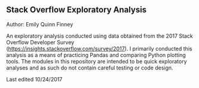 ## Stack Overflow Exploratory Analysis
Author: Emily Quinn Finney

An exploratory analysis conducted using data obtained from the 2017 Stack 
Overflow Developer Survey (https://insights.stackoverflow.com/survey/2017).
I primarily conducted this analysis as a means of practicing Pandas and
comparing Python plotting tools. The modules in this repository are intended 
to be quick exploratory analyses and as such do not contain careful testing 
or code design. 

Last edited 10/24/2017